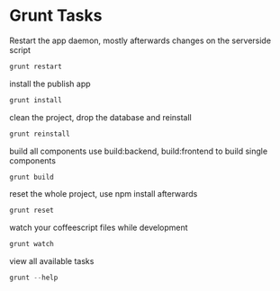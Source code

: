 # Grunt Tasks

Restart the app daemon, mostly afterwards changes on the serverside script
```js
grunt restart
```
install the publish app
```js
grunt install
```
clean the project, drop the database and reinstall
```js
grunt reinstall
```
build all components use build:backend, build:frontend to build single components
```js
grunt build
```
reset the whole project, use npm install afterwards
```js
grunt reset
```
watch your coffeescript files while development
```js
grunt watch
```
view all available tasks
```js
grunt --help
```